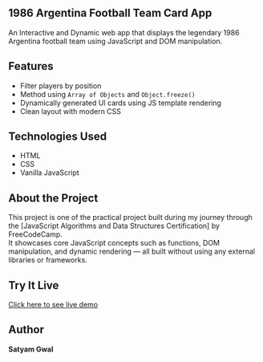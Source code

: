 ## 1986 Argentina Football Team Card App
An Interactive and Dynamic web app that displays the legendary 1986 Argentina football team using JavaScript and DOM manipulation.

## Features
- Filter players by position
- Method using `Array of Objects` and `Object.freeze()`
- Dynamically generated UI cards using JS template rendering
- Clean layout with modern CSS

## Technologies Used
- HTML
- CSS
- Vanilla JavaScript

## About the Project
This project is one of the practical project built during my journey through the [JavaScript Algorithms and Data Structures Certification] by FreeCodeCamp.  
It showcases core JavaScript concepts such as functions, DOM manipulation, and dynamic rendering — all built without using any external libraries or frameworks.

## Try It Live
[Click here to see live demo](https://satyamgwal-fullstack.github.io/Football-Team-Card/)

## Author
**Satyam Gwal** 
